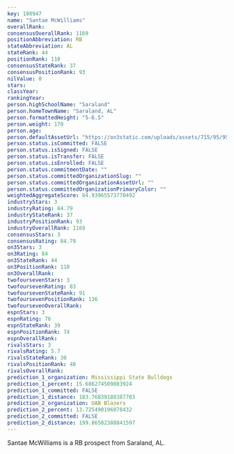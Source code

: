 ```yaml
---
key: 108947
name: "Santae McWilliams"
overallRank: 
consensusOverallRank: 1169
positionAbbreviation: RB
stateAbbreviation: AL
stateRank: 44
positionRank: 110
consensusStateRank: 37
consensusPositionRank: 93
nilValue: 0
stars: 
classYear: 
rankingYear: 
person.highSchoolName: "Saraland"
person.homeTownName: "Saraland, AL"
person.formattedHeight: "5-6.5"
person.weight: 170
person.age: 
person.defaultAssetUrl: "https://on3static.com/uploads/assets/715/95/95715.jpg"
person.status.isCommitted: FALSE
person.status.isSigned: FALSE
person.status.isTransfer: FALSE
person.status.isEnrolled: FALSE
person.status.commitmentDate: ""
person.status.committedOrganizationSlug: ""
person.status.committedOrganizationAssetUrl: ""
person.status.committedOrganizationPrimaryColor: ""
weightedAggregateScore: 84.93965573770492
industryStars: 3
industryRating: 84.79
industryStateRank: 37
industryPositionRank: 93
industryOverallRank: 1169
consensusStars: 3
consensusRating: 84.79
on3Stars: 3
on3Rating: 84
on3StateRank: 44
on3PositionRank: 110
on3OverallRank: 
twofoursevenStars: 3
twofoursevenRating: 83
twofoursevenStateRank: 91
twofoursevenPositionRank: 136
twofoursevenOverallRank: 
espnStars: 3
espnRating: 76
espnStateRank: 39
espnPositionRank: 74
espnOverallRank: 
rivalsStars: 3
rivalsRating: 5.7
rivalsStateRank: 30
rivalsPositionRank: 40
rivalsOverallRank: 
prediction_1_organization: Mississippi State Bulldogs
prediction_1_percent: 15.686274509803924
prediction_1_committed: FALSE
prediction_1_distance: 183.76839188387703
prediction_2_organization: UAB Blazers
prediction_2_percent: 13.725490196078432
prediction_2_committed: FALSE
prediction_2_distance: 199.86582388841597
---
```

Santae McWilliams is a RB prospect from Saraland, AL.